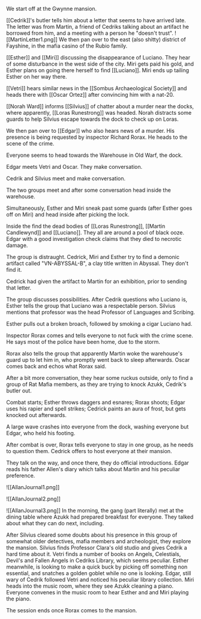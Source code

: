 We start off at the Gwynne mansion.

[[Cedrik]]'s butler tells him about a letter that seems to have arrived late. The letter was from Martin, a friend of Cedriks talking about an artifact he borrowed from him, and a meeting with a person he "doesn't trust".
![[MartinLetter1.png]]
We then pan over to the east (also shitty) district of Fayshine, in the mafia casino of the Rubio family.

[[Esther]] and [[Miri]] discussing the disappearance of Luciano. They hear of some disturbance in the west side of the city. Miri gets paid his gold, and Esther plans on going there herself to find [[Luciano]]. Miri ends up tailing Esther on her way there.

[[Vetri]] hears similar news in the [[Sombus Archaeological Society]] and heads there with [[Oscar Ortez]] after convincing him with a nat-20.

[[Norah Ward]] informs [[Silvius]] of chatter about a murder near the docks, where apparently, [[Loras Runestrong]] was headed. Norah distracts some guards to help Silvius escape towards the dock to check up on Loras.

We then pan over to [[Edgar]] who also hears news of a murder. His presence is being requested by inspector Richard Rorax. He heads to the scene of the crime.

Everyone seems to head towards the Warehouse in Old Warf, the dock.

Edgar meets Vetri and Oscar. They make conversation.

Cedrik and Silvius meet and make conversation.

The two groups meet and after some conversation head inside the warehouse.

Simultaneously, Esther and Miri sneak past some guards (after Esther goes off on Miri) and head inside after picking the lock.

Inside the find the dead bodies of [[Loras Runestrong]], [[Martin Candlewynd]] and [[Luciano]]. They all are around a pool of black ooze. Edgar with a good investigation check claims that they died to necrotic damage.

The group is distraught. Cedrick, Miri and Esther try to find a demonic artifact called "VN-ABYSSAL-B", a clay title written in Abyssal. They don't find it. 

Cedrick had given the artifact to Martin for an exhibition, prior to sending that letter.

The group discusses possibilities. After Cedrik questions who Luciano is, Esther tells the group that Luciano was a respectable person. Silvius mentions that professor was the head Professor of Languages and Scribing. 

Esther pulls out a broken broach, followed by smoking a cigar Luciano had. 

Inspector Rorax comes and tells everyone to not fuck with the crime scene. He says most of the police have been home, due to the storm. 

Rorax also tells the group that apparently Martin woke the warehouse's guard up to let him in, who promptly went back to sleep afterwards. Oscar comes back and echos what Rorax said. 

After a bit more conversation, they hear some ruckus outside, only to find a group of Rat Mafia members, as they are trying to knock Azukk, Cedrik's butler out.

Combat starts; Esther throws daggers and esnares; Rorax shoots; Edgar uses his rapier and spell strikes; Cedrick paints an aura of frost, but gets knocked out afterwards.

A large wave crashes into everyone from the dock, washing everyone but Edgar, who held his footing.

After combat is over, Rorax tells everyone to stay in one group, as he needs to question them. Cedrick offers to host everyone at their mansion.

They talk on the way, and once there, they do official introductions. Edgar reads his father Allen's diary which talks about Martin and his peculiar preference.

![[AllanJournal1.png]]

![[AllanJournal2.png]]

![[AllanJournal3.png]] In the morning, the gang (part literally) met at the dining table where Azukk had prepared breakfast for everyone. They talked about what they can do next, including.

After Silvius cleared some doubts about his presence in this group of somewhat older detectives, mafia members and archeologist, they explore the mansion. Silvius finds Professor Clara's old studio and gives Cedrik a hard time about it. Vetri finds a number of books on Angels, Celestials, Devil's and Fallen Angels in Cedriks Library, which seems peculiar. Esther meanwhile, is looking to make a quick buck by picking off something non essential, and snatches a golden goblet while no one is looking. Edgar, still wary of Cedrik followed Vetri and noticed his peculiar library collection. Miri heads into the music room, where they see Azukk cleaning a piano. Everyone convenes in the music room to hear Esther and and Miri playing the piano.

The session ends once Rorax comes to the mansion. 